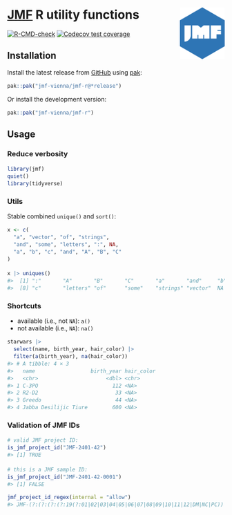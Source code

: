 
<!-- README.md is generated from README.Rmd. Please edit that file -->

# [JMF](https://jmf.univie.ac.at/) R utility functions <a href="https://jmf-vienna.github.io/jmf-r/"><img src="man/figures/logo.svg" align="right" height="120" alt="logo" /></a>

<!-- badges: start -->

[![R-CMD-check](https://github.com/jmf-vienna/jmf-r/actions/workflows/R-CMD-check.yaml/badge.svg)](https://github.com/jmf-vienna/jmf-r/actions/workflows/R-CMD-check.yaml)
[![Codecov test
coverage](https://codecov.io/gh/jmf-vienna/jmf-r/branch/main/graph/badge.svg)](https://app.codecov.io/gh/jmf-vienna/jmf-r?branch=main)
<!-- badges: end -->

## Installation

Install the latest release from
[GitHub](https://github.com/jmf-vienna/jmf-r) using
[pak](https://pak.r-lib.org/):

``` r
pak::pak("jmf-vienna/jmf-r@*release")
```

Or install the development version:

``` r
pak::pak("jmf-vienna/jmf-r")
```

## Usage

### Reduce verbosity

``` r
library(jmf)
quiet()
library(tidyverse)
```

### Utils

Stable combined `unique()` and `sort()`:

``` r
x <- c(
  "a", "vector", "of", "strings",
  "and", "some", "letters", ":", NA,
  "a", "b", "c", "and", "A", "B", "C"
)

x |> uniques()
#>  [1] ":"       "A"       "B"       "C"       "a"       "and"     "b"      
#>  [8] "c"       "letters" "of"      "some"    "strings" "vector"  NA
```

### Shortcuts

- available (i.e., not `NA`): `a()`
- not available (i.e., `NA`): `na()`

``` r
starwars |>
  select(name, birth_year, hair_color) |>
  filter(a(birth_year), na(hair_color))
#> # A tibble: 4 × 3
#>   name                  birth_year hair_color
#>   <chr>                      <dbl> <chr>     
#> 1 C-3PO                        112 <NA>      
#> 2 R2-D2                         33 <NA>      
#> 3 Greedo                        44 <NA>      
#> 4 Jabba Desilijic Tiure        600 <NA>
```

### Validation of JMF IDs

``` r
# valid JMF project ID:
is_jmf_project_id("JMF-2401-42")
#> [1] TRUE

# this is a JMF sample ID:
is_jmf_project_id("JMF-2401-42-0001")
#> [1] FALSE
```

``` r
jmf_project_id_regex(internal = "allow")
#> JMF-(?:(?:(?:(?:19(?:01|02|03|04|05|06|07|08|09|10|11|12|DM|NC|PC))|(?:20(?:01|02|03|04|05|06|07|08|09|10|11|12))|(?:[A-Z]){4})-[1-9A-Z])|(?:(?:(?:2[1-9])|(?:[3-9][0-9]))(?:01|02|03|04|05|06|07|08|09|10|11|12)-(?:(?:0[1-9])|(?:[1-9][0-9]))))
```
